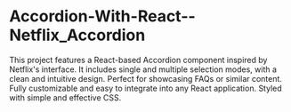 # Accordion-With-React--Netflix_Accordion 
 This project features a React-based Accordion component inspired by Netflix's interface. It includes single and multiple selection modes, with a clean and intuitive design. Perfect for showcasing FAQs or similar content. Fully customizable and easy to integrate into any React application. Styled with simple and effective CSS.

